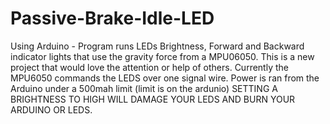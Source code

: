 # Passive-Brake-Idle-LED
Using Arduino - Program runs LEDs Brightness, Forward and Backward indicator lights that use the gravity force from a MPU06050. 
This is a new project that would love the attention or help of others.
Currently the MPU6050 commands the LEDS over one signal wire. Power is ran from the  Arduino under a 500mah limit (limit is on the ardunio) 
SETTING A BRIGHTNESS TO HIGH WILL DAMAGE YOUR LEDS AND BURN YOUR ARDUINO OR LEDS. 
